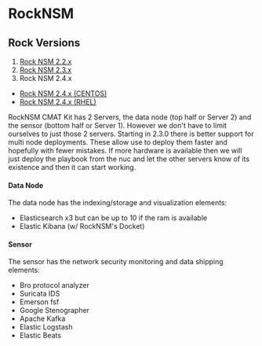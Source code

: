 # RockNSM

## Rock Versions
1. [Rock NSM 2.2.x](../topics/rocknsm2-2-0/README.md)
1. [Rock NSM 2.3.x](../topics/rocknsm2-3-0/README.md)
1. Rock NSM 2.4.x
  - [Rock NSM 2.4.x (CENTOS)](../topics/rocknsm2-4-0/CENTOS/README.md)
  - [Rock NSM 2.4.x (RHEL)](../topics/rocknsm2-4-0/RHEL/README.md)

RockNSM CMAT Kit has 2 Servers, the data node (top half or Server 2) and the sensor (bottom half or Server 1). However we don't have to limit ourselves to just those 2 servers. Starting in 2.3.0 there is better support for multi node deployments. These allow use to deploy them faster and hopefully with fewer mistakes. If more hardware is available then we will just deploy the playbook from the nuc and let the other servers know of its existence and then it can start working.

#### Data Node
The data node has the indexing/storage and visualization elements:
- Elasticsearch x3 but can be up to 10 if the ram is available
- Elastic Kibana (w/ RockNSM's Docket)

#### Sensor
The sensor has the network security monitoring and data shipping elements:
- Bro protocol analyzer
- Suricata IDS
- Emerson fsf
- Google Stenographer
- Apache Kafka
- Elastic Logstash
- Elastic Beats
